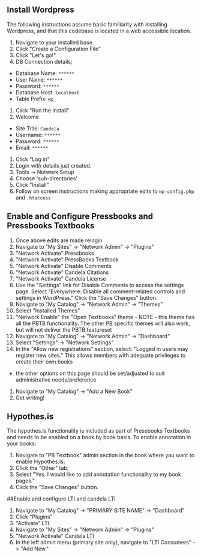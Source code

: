 ## Install Wordpress

The following instructions assume basic familiarity with installing Wordpress, and that this codebase is located in a web accessible location.

1. Navigate to your installed base.
1. Click "Create a Configuration File"
1. Click "Let's go!"
1. DB Connection details;
  * Database Name: `******`
  * User Name: `******`
  * Password: `******`
  * Database Host: `localhost`
  * Table Prefix: `wp_`
1. Click "Run the install"
1. Welcome
  * Site Title: `Candela`
  * Username: `******`
  * Password: `******`
  * Email: `******`
1. Click "Log in"
1. Login with details just created.
1. Tools -> Network Setup
1. Choose 'sub-directories'
1. Click "Install"
1. Follow on screen instructions making appropriate edits to `wp-config.php` and `.htaccess`

## Enable and Configure Pressbooks and Pressbooks Textbooks

1. Once above edits are made relogin
1. Navigate to "My Sites" -> "Network Admin" -> "Plugins"
1. "Network Activate" Pressbooks
1. "Network Activate" PressBooks Textbook
1. "Network Activate" Disable Comments
1. "Network Activate" Candela Citations
1. "Network Activate" Candela License
1. Use the "Settings" link for Disable Comments to access the settings page. Select "Everywhere: Disable all comment-related controls and settings in WordPress." Click the "Save Changes" button.
1. Navigate to "My Catalog" -> "Network Admin" -> "Themes"
1. Select "Installed Themes"
1. "Network Enable" the "Open Textbooks" theme - NOTE - this theme has all the PBTB functionality. The other PB specific themes will also work, but will not deliver the PBTB featureset
1. Navigate to "My Catalog" -> "Network Admin" -> "Dashboard"
1. Select "Settings" -> "Network Settings"
1. In the "Allow new registrations" section, select: "Logged in users may register new sites." This allows members with adequate privileges to create their own books
  * the other options on this page should be set/adjusted to suit administrative needs/preference
1. Navigate to "My Catalog" -> "Add a New Book"
1. Get writing!

## Hypothes.is

The hypothes.is functionality is included as part of Pressbooks Textbooks and needs to be enabled on a book by book basis. To enable annotation in your books:

1. Navigate to "PB Textbook" admin section in the book where you want to enable Hypothes.is;
1. Click the "Other" tab;
1. Select "Yes. I would like to add annotation functionality to my book pages."
1. Click the "Save Changes" button.


##Enable and configure LTI and candela LTI

1. Navigate to "My Catalog" -> "PRIMARY SITE NAME" -> "Dashboard"
1. Click "Plugins"
1. "Activate" LTI
1. Navigate to "My Sites" -> "Network Admin" -> "Plugins"
1. "Network Activate" Candela LTI
1. In the left admin menu (primary site only), navigate to "LTI Consumers" -> "Add New."

